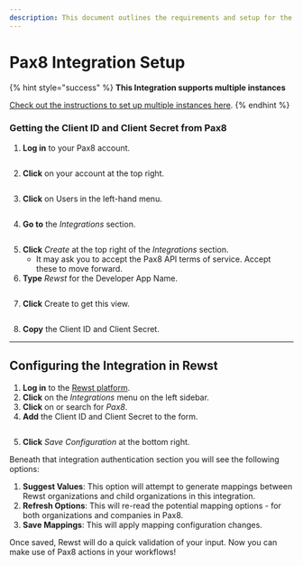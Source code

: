 ```yaml
---
description: This document outlines the requirements and setup for the Pax8 integration.
---
```


# Pax8 Integration Setup

{% hint style="success" %}
**This Integration supports multiple instances**

[Check out the instructions to set up multiple instances here](../../general/multi-instance-integration/multi-instance-integration-setup.md).
{% endhint %}

### Getting the Client ID and Client Secret from Pax8

1. **Log in** to your Pax8 account.

<figure><img src="../../../../.gitbook/assets/pax8-login.png" alt=""><figcaption></figcaption></figure>

2. **Click** on your account at the top right.

<figure><img src="../../../../.gitbook/assets/pax-8-user-account.png" alt=""><figcaption></figcaption></figure>

3. **Click** on Users in the left-hand menu.

<figure><img src="../../../../.gitbook/assets/pax-users.png" alt=""><figcaption></figcaption></figure>

4. **Go to** the _Integrations_ section.

<figure><img src="../../../../.gitbook/assets/pax-integrations.png" alt=""><figcaption></figcaption></figure>

5. **Click** _Create_ at the top right of the _Integrations_ section.
   * It may ask you to accept the Pax8 API terms of service. Accept these to move forward.
6. **Type** _Rewst_ for the Developer App Name.

<figure><img src="../../../../.gitbook/assets/pax8-developer-app-name.png" alt=""><figcaption></figcaption></figure>

7. **Click** Create to get this view.

<figure><img src="../../../../.gitbook/assets/pax8-client-id-secret.png" alt=""><figcaption></figcaption></figure>

8. **Copy** the Client ID and Client Secret.

***

## Configuring the Integration in Rewst

1. **Log in** to the [Rewst platform](https://app.rewst.io/).
2. **Click** on the _Integrations_ menu on the left sidebar.
3. **Click** on or search for _Pax8_.
4. **Add** the Client ID and Client Secret to the form.

<figure><img src="../../../../.gitbook/assets/pax8-in-rewst.png" alt=""><figcaption></figcaption></figure>

5. **Click** _Save Configuration_ at the bottom right.

Beneath that integration authentication section you will see the following options:

1. **Suggest Values**: This option will attempt to generate mappings between Rewst organizations and child organizations in this integration.
2. **Refresh Options**: This will re-read the potential mapping options - for both organizations and companies in Pax8.
3. **Save Mappings**: This will apply mapping configuration changes.

Once saved, Rewst will do a quick validation of your input. Now you can make use of Pax8 actions in your workflows!
